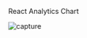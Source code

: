 React Analytics Chart

![capture](https://user-images.githubusercontent.com/18416366/31495702-4466de1c-af76-11e7-8652-03d65f7dd8b4.PNG)
